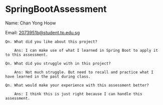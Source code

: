 # SpringBootAssessment

Name: Chan Yong Hoow

Email: 2073951b@student.tp.edu.sg

    Qn. What did you like about this project?

        Ans: I can make use of what I learned in Spring Boot to apply it to this assessment.

    Qn. What did you struggle with in this project?

        Ans: Not much struggle. But need to recall and practice what I have learned in the past during class.

    Qn. What would make your experience with this assessment better?

        Ans: I think this is just right because I can handle this assessment.
